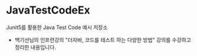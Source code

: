 # JavaTestCodeEx
Junit5를 활용한 Java Test Code 예시 저장소

- 백기선님의 인프런강의 "더자바, 코드를 테스트 하는 다양한 방법" 강의를 수강하고 정리한 내용입니다.

